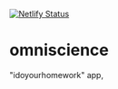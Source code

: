 [![Netlify Status](https://api.netlify.com/api/v1/badges/3ecbdf54-8a37-4b49-8e85-b8a4f6946f2a/deploy-status)](https://app.netlify.com/sites/omniscience/deploys)

# omniscience
"idoyourhomework" app,
